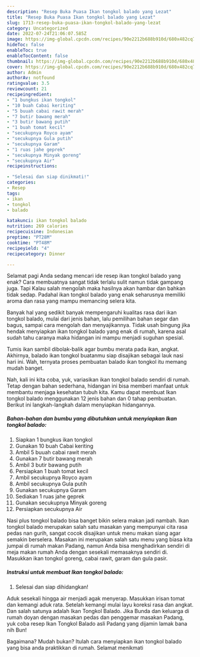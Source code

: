 ```yaml
---
description: "Resep Buka Puasa Ikan tongkol balado yang Lezat"
title: "Resep Buka Puasa Ikan tongkol balado yang Lezat"
slug: 1713-resep-buka-puasa-ikan-tongkol-balado-yang-lezat
category: Uncategorized
date: 2022-07-24T21:06:07.585Z
image: https://img-global.cpcdn.com/recipes/90e2212b688b910d/680x482cq70/ikan-tongkol-balado-foto-resep-utama.jpg
hideToc: false
enableToc: true
enableTocContent: false
thumbnail: https://img-global.cpcdn.com/recipes/90e2212b688b910d/680x482cq70/ikan-tongkol-balado-foto-resep-utama.jpg
cover: https://img-global.cpcdn.com/recipes/90e2212b688b910d/680x482cq70/ikan-tongkol-balado-foto-resep-utama.jpg
author: Admin
authorAv: notfound
ratingvalue: 3.5
reviewcount: 21
recipeingredient:
- "1 bungkus ikan tongkol"
- "10 buah Cabai keriting"
- "5 buuah cabai rawit merah"
- "7 butir bawang merah"
- "3 butir bawang putih"
- "1 buah tomat kecil"
- "secukupnya Royco ayam"
- "secukupnya Gula putih"
- "secukupnya Garam"
- "1 ruas jahe geprek"
- "secukupnya Minyak goreng"
- "secukupnya Air"
recipeinstructions:

- "Selesai dan siap dinikmati!"
categories:
- Resep
tags:
- ikan
- tongkol
- balado

katakunci: ikan tongkol balado 
nutrition: 269 calories
recipecuisine: Indonesian
preptime: "PT28M"
cooktime: "PT48M"
recipeyield: "4"
recipecategory: Dinner

---
```



Selamat pagi Anda sedang mencari ide resep ikan tongkol balado yang enak? Cara membuatnya sangat tidak terlalu sulit namun tidak gampang juga. Tapi Kalau salah mengolah maka hasilnya akan hambar dan bahkan tidak sedap. Padahal ikan tongkol balado yang enak seharusnya memiliki aroma dan rasa yang mampu memancing selera kita.


Banyak hal yang sedikit banyak mempengaruhi kualitas rasa dari ikan tongkol balado, mulai dari jenis bahan, lalu pemilihan bahan segar dan bagus, sampai cara mengolah dan menyajikannya. Tidak usah bingung jika hendak menyiapkan ikan tongkol balado yang enak di rumah, karena asal sudah tahu caranya maka hidangan ini mampu menjadi suguhan spesial.

Tumis ikan sambil dibolak-balik agar bumbu merata pada ikan, angkat. Akhirnya, balado ikan tongkol buatanmu siap disajikan sebagai lauk nasi hari ini. Wah, ternyata proses pembuatan balado ikan tongkol itu memang mudah banget.


Nah, kali ini kita coba, yuk, variasikan ikan tongkol balado sendiri di rumah. Tetap dengan bahan sederhana, hidangan ini bisa memberi manfaat untuk membantu menjaga kesehatan tubuh kita. Kamu dapat membuat Ikan tongkol balado menggunakan 12 jenis bahan dan 0 tahap pembuatan. Berikut ini langkah-langkah dalam menyiapkan hidangannya.

<!--inarticleads1-->

##### Bahan-bahan dan bumbu yang dibutuhkan untuk menyiapkan Ikan tongkol balado:

1. Siapkan 1 bungkus ikan tongkol
1. Gunakan 10 buah Cabai keriting
1. Ambil 5 buuah cabai rawit merah
1. Gunakan 7 butir bawang merah
1. Ambil 3 butir bawang putih
1. Persiapkan 1 buah tomat kecil
1. Ambil secukupnya Royco ayam
1. Ambil secukupnya Gula putih
1. Gunakan secukupnya Garam
1. Sediakan 1 ruas jahe geprek
1. Gunakan secukupnya Minyak goreng
1. Persiapkan secukupnya Air


Nasi plus tongkol balado bisa banget bikin selera makan jadi nambah. Ikan tongkol balado merupakan salah satu masakan yang mempunyai cita rasa pedas nan gurih, sangat cocok disajikan untuk menu makan siang agar semakin berselera. Masakan ini merupakan salah satu menu yang biasa kita jumpai di rumah makan Padang, namun Anda bisa menghadirkan sendiri di meja makan rumah Anda dengan sesekali memasaknya sendiri di. Masukkan ikan tongkol goreng, cabai rawit, garam dan gula pasir. 

<!--inarticleads2-->

##### Instruksi untuk membuat Ikan tongkol balado:


1. Selesai dan siap dihidangkan!

Aduk sesekali hingga air menjadi agak menyerap. Masukkan irisan tomat dan kemangi aduk rata. Setelah kemangi mulai layu koreksi rasa dan angkat. Dan salah satunya adalah Ikan Tongkol Balado. Jika Bunda dan keluarga di rumah doyan dengan masakan pedas dan penggemar masakan Padang, yuk coba resep Ikan Tongkol Balado asli Padang yang dijamin lamak bana nih Bun! 

Bagaimana? Mudah bukan? Itulah cara menyiapkan ikan tongkol balado yang bisa anda praktikkan di rumah. Selamat menikmati
